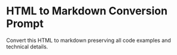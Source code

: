 # HTML to Markdown Conversion Prompt

Convert this HTML to markdown preserving all code examples and technical details.